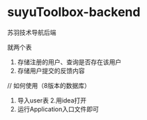 # suyuToolbox-backend
苏羽技术导航后端

就两个表

1. 存储注册的用户、查询是否存在该用户
2.  存储用户提交的反馈内容

// 如何使用（8版本的数据库）
1. 导入user表
 2.用idea打开
3. 运行Application入口文件即可
